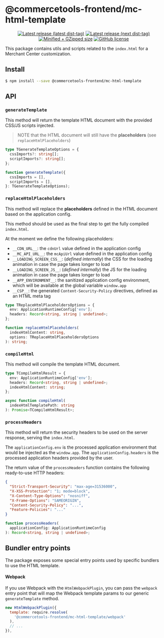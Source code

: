 # @commercetools-frontend/mc-html-template

<p align="center">
  <a href="https://www.npmjs.com/package/@commercetools-frontend/mc-html-template"><img src="https://badgen.net/npm/v/@commercetools-frontend/mc-html-template" alt="Latest release (latest dist-tag)" /></a> <a href="https://www.npmjs.com/package/@commercetools-frontend/mc-html-template"><img src="https://badgen.net/npm/v/@commercetools-frontend/mc-html-template/next" alt="Latest release (next dist-tag)" /></a> <a href="https://bundlephobia.com/result?p=@commercetools-frontend/mc-html-template"><img src="https://badgen.net/bundlephobia/minzip/@commercetools-frontend/mc-html-template" alt="Minified + GZipped size" /></a> <a href="https://github.com/commercetools/merchant-center-application-kit/blob/main/LICENSE"><img src="https://badgen.net/github/license/commercetools/merchant-center-application-kit" alt="GitHub license" /></a>
</p>

This package contains utils and scripts related to the `index.html` for a Merchant Center customization.

## Install

```bash
$ npm install --save @commercetools-frontend/mc-html-template
```

## API

### `generateTemplate`

This method will return the template HTML document with the provided CSS/JS scripts injected.

> NOTE that the HTML document will still have the **placeholders** (see `replaceHtmlPlaceholders`)

```ts
type TGenerateTemplateOptions = {
  cssImports?: string[];
  scriptImports?: string[];
};

function generateTemplate({
  cssImports = [],
  scriptImports = [],
}: TGenerateTemplateOptions);
```

### `replaceHtmlPlaceholders`

This method will replace the **placeholders** defined in the HTML document based on the application config.

This method should be used as the final step to get the fully compiled `index.html`.

At the moment we define the following placeholders:

- `__CDN_URL__`: the `cdnUrl` value defined in the application config
- `__MC_API_URL__`: the `mcApiUrl` value defined in the application config
- `__LOADING_SCREEN_CSS__`: (_defined internally_) the CSS for the loading animation in case the page takes longer to load
- `__LOADING_SCREEN_JS__`: (_defined internally_) the JS for the loading animation in case the page takes longer to load
- `__APP_ENVIRONMENT__`: the sanitized application config environment, which will be available at the global variable `window.app`
- `__CSP__`: the generated `Content-Security-Policy` directives, defined as an HTML meta tag

```ts
type TReplaceHtmlPlaceholdersOptions = {
  env: ApplicationRuntimeConfig['env'];
  headers: Record<string, string | undefined>;
};

function replaceHtmlPlaceholders(
  indexHtmlContent: string,
  options: TReplaceHtmlPlaceholdersOptions
): string;
```

### `compileHtml`

This method will compile the template HTML document.

```ts
type TCompileHtmlResult = {
  env: ApplicationRuntimeConfig['env'];
  headers: Record<string, string | undefined>;
  indexHtmlContent: string;
};

async function compileHtml(
  indexHtmlTemplatePath: string
): Promise<TCompileHtmlResult>;
```

### `processHeaders`

This method will return the security headers to be used on the server response, serving the `index.html`.

The `applicationConfig.env` is the processed application environment that would be injected as the `window.app`.
The `applicationConfig.headers` is the processed application headers provided by the user.

The return value of the `processHeaders` function contains the following ready-to-use HTTP headers:

```json
{
  "Strict-Transport-Security": "max-age=31536000",
  "X-XSS-Protection": "1; mode=block",
  "X-Content-Type-Options": "nosniff",
  "X-Frame-Options": "SAMEORIGIN",
  "Content-Security-Policy": "...",
  "Feature-Policies": "..."
}
```

```ts
function processHeaders(
  applicationConfig: ApplicationRuntimeConfig
): Record<string, string | undefined>;
```

## Bundler entry points

The package exposes some special entry points used by specific bundlers to use the HTML template.

#### Webpack

If you use Webpack with the `HtmlWebpackPlugin`, you can pass the `webpack` entry point that will map the Webpack template params to our generic `generateTemplate` method.

```js
new HtmlWebpackPlugin({
  template: require.resolve(
    '@commercetools-frontend/mc-html-template/webpack'
  ),
  // ...
}),
```

